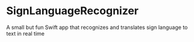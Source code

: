 # SignLanguageRecognizer
A small but fun Swift app that recognizes and translates sign language to text in real time
